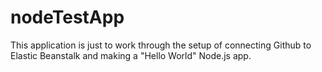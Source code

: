 # nodeTestApp

This application is just to work through the setup of connecting Github to Elastic Beanstalk and making a "Hello World" Node.js app.
